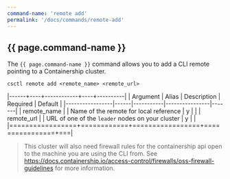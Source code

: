 ```yaml
---
command-name: 'remote add'
permalink: '/docs/commands/remote-add'
---
```


<h2> {{ page.command-name }} </h2>

The `{{ page.command-name }}` command allows you to add a CLI remote pointing to a Containership cluster.

`csctl remote add <remote_name> <remote_url>`

|------+----+------------+----+----------|
| Argument | Alias | Description | Required | Default |
|-----------------|------|-----------|----------------|-------|
| remote_name | | Name of the remote for local reference | y | |
| remote_url | | URL of one of the `leader` nodes on your cluster | y | |
|=================+============+=================+================+===|

> This cluster will also need firewall rules for the containership api open to the machine you are using the CLI from.
See <https://docs.containership.io/access-control/firewalls/oss-firewall-guidelines> for more information.
